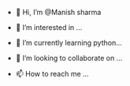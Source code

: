 - 👋 Hi, I’m @Manish sharma
  
- 👀 I’m interested in ...
- 🌱 I’m currently learning python...
- 💞️ I’m looking to collaborate on ...
- 📫 How to reach me ...

<!---
Manisharma142/Manisharma142 is a ✨ special ✨ repository because its `README.md` (this file) appears on your GitHub profile.
You can click the Preview link to take a look at your changes.
--->
